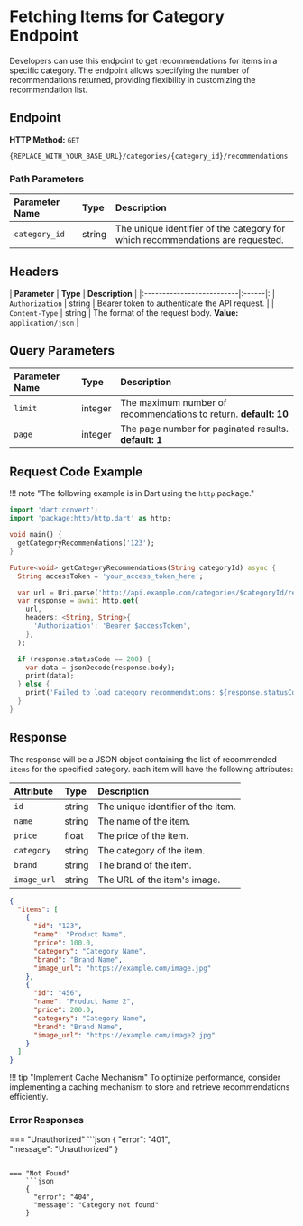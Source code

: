 # **Fetching Items for Category Endpoint**

Developers can use this endpoint to get recommendations for items in a specific category. The endpoint allows specifying the number of recommendations returned, providing flexibility in customizing the recommendation list.

## **Endpoint**

**HTTP Method:** `GET`

```http linenums="1" title="Items for Category Endpoint"
{REPLACE_WITH_YOUR_BASE_URL}/categories/{category_id}/recommendations
```

### **Path Parameters**

| **Parameter Name** | **Type** | **Description** |
|:--------------------------|:------|:-------------|
| `category_id` | string | The unique identifier of the category for which recommendations are requested. |

## **Headers**

| **Parameter** | **Type** | **Description** |
|:--------------------------|:------|:
| `Authorization` | string | Bearer token to authenticate the API request. |
| `Content-Type` | string | The format of the request body. **Value:** `application/json` |

## **Query Parameters**

| Parameter Name | Type | Description |
|:--------------------------|:------|:-------------|
| `limit` | integer | The maximum number of recommendations to return. **default: 10** |
| `page` | integer | The page number for paginated results. **default: 1** |

## **Request Code Example**

!!! note "The following example is in Dart using the `http` package."

```dart linenums="1" title="Fetching Items for Category Example"
import 'dart:convert';
import 'package:http/http.dart' as http;

void main() {
  getCategoryRecommendations('123');
}

Future<void> getCategoryRecommendations(String categoryId) async {
  String accessToken = 'your_access_token_here';

  var url = Uri.parse('http://api.example.com/categories/$categoryId/recommendations');
  var response = await http.get(
    url,
    headers: <String, String>{
      'Authorization': 'Bearer $accessToken',
    },
  );

  if (response.statusCode == 200) {
    var data = jsonDecode(response.body);
    print(data);
  } else {
    print('Failed to load category recommendations: ${response.statusCode}');
  }
}
```

## **Response**

The response will be a JSON object containing the list of recommended `items` for the specified category. each item will have the following attributes:

| **Attribute** | **Type** | **Description** |
|:--------------------------|:------|:-------------|
| `id` | string | The unique identifier of the item. |
| `name` | string | The name of the item. |
| `price` | float | The price of the item. |
| `category` | string | The category of the item. |
| `brand` | string | The brand of the item. |
| `image_url` | string | The URL of the item's image. |



```json linenums="1" title="Response Example"
{
  "items": [
    {
      "id": "123",
      "name": "Product Name",
      "price": 100.0,
      "category": "Category Name",
      "brand": "Brand Name",
      "image_url": "https://example.com/image.jpg"
    },
    {
      "id": "456",
      "name": "Product Name 2",
      "price": 200.0,
      "category": "Category Name",
      "brand": "Brand Name",
      "image_url": "https://example.com/image2.jpg"
    }
  ]
}
```

!!! tip "Implement Cache Mechanism"
    To optimize performance, consider implementing a caching mechanism to store and retrieve recommendations efficiently.

### **Error Responses**

=== "Unauthorized"
    ```json
    {
      "error": "401",  
      "message": "Unauthorized"
    }
```

=== "Not Found"
    ```json
    {
      "error": "404",  
      "message": "Category not found"
    }
```
